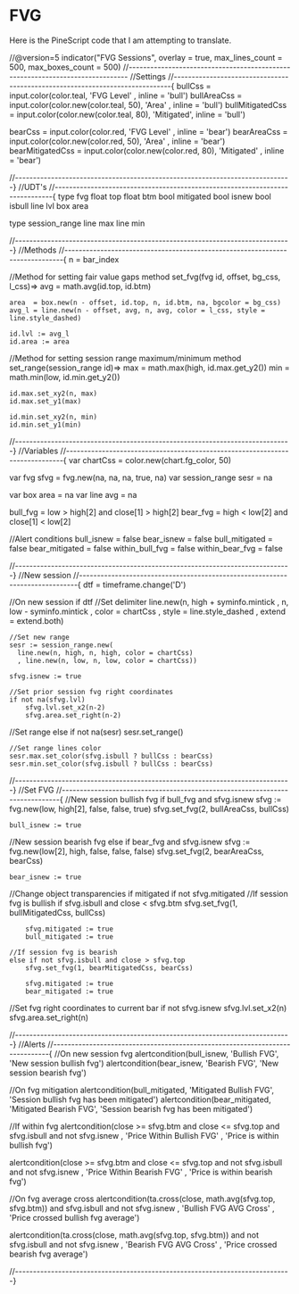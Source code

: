 # FVG

Here is the PineScript code that I am attempting to translate.



//@version=5
indicator("FVG Sessions", overlay = true, max_lines_count = 500, max_boxes_count = 500)
//------------------------------------------------------------------------------
//Settings
//-----------------------------------------------------------------------------{
bullCss          = input.color(color.teal, 'FVG Level'               , inline = 'bull')
bullAreaCss      = input.color(color.new(color.teal, 50), 'Area'     , inline = 'bull')
bullMitigatedCss = input.color(color.new(color.teal, 80), 'Mitigated', inline = 'bull')

bearCss          = input.color(color.red, 'FVG Level'                , inline = 'bear')
bearAreaCss      = input.color(color.new(color.red, 50), 'Area'      , inline = 'bear')
bearMitigatedCss = input.color(color.new(color.red, 80), 'Mitigated' , inline = 'bear')

//-----------------------------------------------------------------------------}
//UDT's
//-----------------------------------------------------------------------------{
type fvg
    float top
    float btm
    bool  mitigated
    bool  isnew
    bool  isbull
    line  lvl
    box   area

type session_range
    line max
    line min

//-----------------------------------------------------------------------------}
//Methods
//-----------------------------------------------------------------------------{
n = bar_index

//Method for setting fair value gaps
method set_fvg(fvg id, offset, bg_css, l_css)=>
    avg = math.avg(id.top, id.btm)

    area  = box.new(n - offset, id.top, n, id.btm, na, bgcolor = bg_css)
    avg_l = line.new(n - offset, avg, n, avg, color = l_css, style = line.style_dashed)

    id.lvl := avg_l
    id.area := area

//Method for setting session range maximum/minimum
method set_range(session_range id)=>
    max = math.max(high, id.max.get_y2())
    min = math.min(low, id.min.get_y2())

    id.max.set_xy2(n, max)
    id.max.set_y1(max)

    id.min.set_xy2(n, min)
    id.min.set_y1(min)

//-----------------------------------------------------------------------------}
//Variables
//-----------------------------------------------------------------------------{
var chartCss = color.new(chart.fg_color, 50)

var fvg sfvg = fvg.new(na, na, na, true, na)
var session_range sesr = na

var box area = na
var line avg = na

bull_fvg = low > high[2] and close[1] > high[2]
bear_fvg = high < low[2] and close[1] < low[2]

//Alert conditions
bull_isnew      = false
bear_isnew      = false
bull_mitigated  = false
bear_mitigated  = false
within_bull_fvg = false
within_bear_fvg = false

//-----------------------------------------------------------------------------}
//New session
//-----------------------------------------------------------------------------{
dtf = timeframe.change('D')

//On new session
if dtf
    //Set delimiter
    line.new(n, high + syminfo.mintick
      , n, low - syminfo.mintick
      , color = chartCss
      , style = line.style_dashed
      , extend = extend.both)

    //Set new range
    sesr := session_range.new(
      line.new(n, high, n, high, color = chartCss)
      , line.new(n, low, n, low, color = chartCss))

    sfvg.isnew := true

    //Set prior session fvg right coordinates
    if not na(sfvg.lvl)
        sfvg.lvl.set_x2(n-2)
        sfvg.area.set_right(n-2)

//Set range
else if not na(sesr)
    sesr.set_range()

    //Set range lines color
    sesr.max.set_color(sfvg.isbull ? bullCss : bearCss)
    sesr.min.set_color(sfvg.isbull ? bullCss : bearCss)

//-----------------------------------------------------------------------------}
//Set FVG
//-----------------------------------------------------------------------------{
//New session bullish fvg
if bull_fvg and sfvg.isnew
    sfvg := fvg.new(low, high[2], false, false, true)
    sfvg.set_fvg(2, bullAreaCss, bullCss)

    bull_isnew := true

//New session bearish fvg
else if bear_fvg and sfvg.isnew
    sfvg := fvg.new(low[2], high, false, false, false)
    sfvg.set_fvg(2, bearAreaCss, bearCss)

    bear_isnew := true

//Change object transparencies if mitigated
if not sfvg.mitigated
    //If session fvg is bullish
    if sfvg.isbull and close < sfvg.btm
        sfvg.set_fvg(1, bullMitigatedCss, bullCss)

        sfvg.mitigated := true
        bull_mitigated := true

    //If session fvg is bearish
    else if not sfvg.isbull and close > sfvg.top
        sfvg.set_fvg(1, bearMitigatedCss, bearCss)

        sfvg.mitigated := true
        bear_mitigated := true

//Set fvg right coordinates to current bar
if not sfvg.isnew
    sfvg.lvl.set_x2(n)
    sfvg.area.set_right(n)

//-----------------------------------------------------------------------------}
//Alerts
//-----------------------------------------------------------------------------{
//On new session fvg
alertcondition(bull_isnew, 'Bullish FVG', 'New session bullish fvg')
alertcondition(bear_isnew, 'Bearish FVG', 'New session bearish fvg')

//On fvg mitigation
alertcondition(bull_mitigated, 'Mitigated Bullish FVG', 'Session bullish fvg has been mitigated')
alertcondition(bear_mitigated, 'Mitigated Bearish FVG', 'Session bearish fvg has been mitigated')

//If within fvg
alertcondition(close >= sfvg.btm and close <= sfvg.top and sfvg.isbull and not sfvg.isnew
  , 'Price Within Bullish FVG'
  , 'Price is within bullish fvg')

alertcondition(close >= sfvg.btm and close <= sfvg.top and not sfvg.isbull and not sfvg.isnew
  , 'Price Within Bearish FVG'
  , 'Price is within bearish fvg')

//On fvg average cross
alertcondition(ta.cross(close, math.avg(sfvg.top, sfvg.btm)) and sfvg.isbull and not sfvg.isnew
  , 'Bullish FVG AVG Cross'
  , 'Price crossed bullish fvg average')

alertcondition(ta.cross(close, math.avg(sfvg.top, sfvg.btm)) and not sfvg.isbull and not sfvg.isnew
  , 'Bearish FVG AVG Cross'
  , 'Price crossed bearish fvg average')

//-----------------------------------------------------------------------------}
